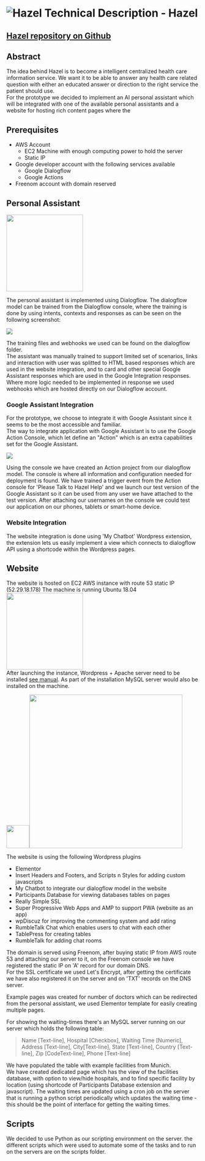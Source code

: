 # ![Hazel](https://hazel.gq/wp-content/uploads/2019/06/robot96.png) Technical Description - Hazel 

## [Hazel repository on Github](https://github.com/hazelgq/Hazel)

## Abstract
The idea behind Hazel is to become a intelligent centralized health care information service. We want it to be able to answer any health care related question with either an educated answer or direction to the right service the patient should use.  
For the prototype we decided to implement an AI personal assistant which will be integrated with one of the available personal assistants  and a website for hosting rich content pages where the 

## Prerequisites
* AWS Account
   * EC2 Machine with enough computing power to hold the server
   * Static IP 
* Google developer account with the following services available
   * Google Dialogflow
   * Google Actions
* Freenom account with domain reserved

## Personal Assistant
<img src="https://upload.wikimedia.org/wikipedia/en/thumb/c/c7/Dialogflow_logo.svg/1280px-Dialogflow_logo.svg.png" width="200"/>

The personal assistant is implemented using Dialogflow. The dialogflow model can be trained from the Dialogflow console, where the training is done by using intents, contexts and responses as can be seen on the following screenshot:

<img src="https://hazel.gq/wp-content/uploads/2019/07/dialogflow_screenshot-1024x643.png"/>

The training files and webhooks we used can be found on the dialogflow folder.    
The assistant was manually trained to support limited set of scenarios, links and interaction with user was splitted to HTML based responses which are used in the website integration, and to card and other special Google Assistant responses which are used in the Google Integration responses. Where more logic needed to be implemented in response we used webhooks which are hosted directly on our Dialogflow account. 

### Google Assistant Integration
For the prototype, we choose to integrate it with Google Assistant since it seems to be the most accessible and familiar.  
The way to integrate application with Google Assistant is to use the Google Action Console, which let define an "Action" which is an extra capabilities set for the Google Assistant.

<img src="https://hazel.gq/wp-content/uploads/2019/07/google_action_screenshot-1024x683.png"/>

Using the console we have created an Action project from our dialogflow model. The console is where all information and configuration needed for deployment is found. We have trained a trigger event from the Action console for 'Please Talk to Hazel Help' and we launch our test version of the Google Assistant so it can be used from any user we have attached to the test version. After attaching our usernames on the console we could test our application on our phones, tablets or smart-home device.

### Website Integration
The website integration is done using 'My Chatbot' Wordpress extension, the extension lets us easily implement a view which connects to dialogflow API using a shortcode within the Wordpress pages.

## Website

The website is hosted on EC2 AWS instance with route 53 static IP (52.29.18.178)
The machine is running Ubuntu 18.04  
<img src="https://www.securview.com/wp-content/uploads/2018/02/aws-logo.png" width="200"/>  
After launching the instance, Wordpress + Apache server need to be installed [see manual](https://www.digitalocean.com/community/tutorials/how-to-install-wordpress-with-lamp-on-ubuntu-18-04). As part of the installation MySQL server would also be installed on the machine.

<img src="https://s.w.org/style/images/about/WordPress-logotype-wmark.png" width="60"/><img src="https://httpd.apache.org/images/httpd_logo_wide_new.png" width="400"/>   

The website is using the following Wordpress plugins

 * Elementor
 * Insert Headers and Footers, and Scripts n Styles for adding custom javascripts
 * My Chatbot to integrate our dialogflow model in the website
 * Participants Database for viewing databases tables on pages
 * Really Simple SSL
 * Super Progressive Web Apps and AMP to support PWA (website as an app)
 * wpDiscuz for improving the commenting system and add rating
 * RumbleTalk Chat which enables users to chat with each other
 * TablePress for creating tables
 * RumbleTalk for adding chat rooms

The domain is served using Freenom, after buying static IP from AWS route 53 and attaching our server to it, on the Freenom console we have registered the static IP on 'A' record for our domain DNS.  
For the SSL certificate we used Let's Encrypt, after getting the certificate we have also registered it on the server and on 'TXT' records on the DNS server.

Example pages was created for number of doctors which can be redirected from the personal assistant, we used Elementor template for easily creating multiple pages.  

For showing the waiting-times there's an MySQL server running on our server which holds the following table:  
> Name [Text-line], Hospital [Checkbox], Waiting Time [Numeric], Address [Text-line], City[Text-line], State [Text-line], Country [Text-line], Zip [CodeText-line], Phone [Text-line]


We have populated the table with example facilities from Munich.   
We have created dedicated page which has the view of the facilities database, with option to view/hide hospitals, and to find specific facility by location (using shortcode of Participants Database extension and javascript). The waiting times are updated using a cron job on the server that is running a python script periodically which updates the waiting time - this should be the point of interface for getting the waiting times.

## Scripts
We decided to use Python as our scripting environment on the server. the different scripts which were used to automate some of the tasks and to run on the servers are on the scripts folder.





